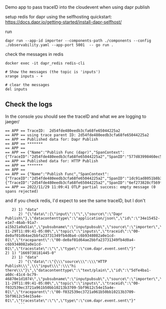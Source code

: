Demo app to pass traceID into the cloudevent when using dapr publish

setup redis for dapr using the selfhosting quickstart:
https://docs.dapr.io/getting-started/install-dapr-selfhost/

run 
```
dapr run --app-id importer --components-path ./components --config ./observability.yaml --app-port 5001  -- go run .
```

check the messages in redis
```
docker exec -it dapr_redis redis-cli 

# Show the messages (the topic is 'inputs')
xrange inputs - +

# clear the messages
del inputs
```


## Check the logs

In the console you should see the traceID and what we are logging to jaeger/

```== APP == dapr client initializing for: 127.0.0.1:55818
== APP == TraceID:  2d54fde480eedb3cfa68fe65044225a2
== APP == using trace parent ID: 2d54fde480eedb3cfa68fe65044225a2
== APP == Published data for: Dapr Publish
== APP == *******
== APP == 
== APP == {"Name":"Publish Func (dapr)","SpanContext":{"TraceID":"2d54fde480eedb3cfa68fe65044225a2","SpanID":"577d83998460ec5c","TraceFlags":"01","TraceState":"","Remote":false},....
== APP == Published data for: HTTP Publish
== APP == *******
== APP == 
== APP == {"Name":"Publish Func","SpanContext":{"TraceID":"2d54fde480eedb3cfa68fe65044225a2","SpanID":"1dc91ad8051b8b38","TraceFlags":"01","TraceState":"","Remote":false},"Parent":{"TraceID":"2d54fde480eedb3cfa68fe65044225a2","SpanID":"6ef273828cf569f7","TraceFlags":"01","TraceState":"","Remote":false....
== APP == 2022/11/29 11:09:41 OTLP partial success: empty message (0 spans rejected)
```

and if you check redis, I'd expect to see the same traceID, but I don't

```1) 1) "1669738181438-0"
   2) 1) "data"
      2) "{\"data\":{\"input\":\"\",\"source\":\"Dapr Publish\"},\"datacontenttype\":\"application/json\",\"id\":\"34e15452-e1e7-46ab-91a7-a15b21a9a51a\",\"pubsubname\":\"inputpubsub\",\"source\":\"importer\",\"specversion\":\"1.0\",\"time\":\"2022-11-29T11:09:41-05:00\",\"topic\":\"inputs\",\"traceid\":\"00-de0af01d64ae2bbfa23731349fb4d0a4-c6b9348082a0e1cd-01\",\"traceparent\":\"00-de0af01d64ae2bbfa23731349fb4d0a4-c6b9348082a0e1cd-01\",\"tracestate\":\"\",\"type\":\"com.dapr.event.sent\"}"
2) 1) "1669738181445-0"
   2) 1) "data"
      2) "{\"data\":\"{\\\"source\\\":\\\"HTTP Publish\\\",\\\"input\\\":\\\"hi there\\\"}\",\"datacontenttype\":\"text/plain\",\"id\":\"5dfe4ba1-a60c-41c4-bc79-46870e1d1074\",\"pubsubname\":\"inputpubsub\",\"source\":\"importer\",\"specversion\":\"1.0\",\"time\":\"2022-11-29T11:09:41-05:00\",\"topic\":\"inputs\",\"traceid\":\"00-f032539ec3721a961b50bb10213b3709-5bf9612c54e15a4e-01\",\"traceparent\":\"00-f032539ec3721a961b50bb10213b3709-5bf9612c54e15a4e-01\",\"tracestate\":\"\",\"type\":\"com.dapr.event.sent\"}"
      ```